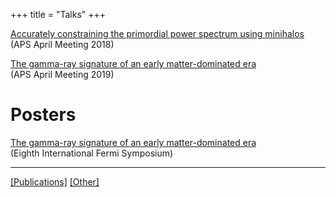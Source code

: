 +++
title = "Talks"
+++

[Accurately constraining the primordial power spectrum using minihalos](http://meetings.aps.org/Meeting/APR18/Session/S15.3)  
(APS April Meeting 2018)

[The gamma-ray signature of an early matter-dominated era](https://meetings.aps.org/Meeting/APR19/Session/B11.2)  
(APS April Meeting 2019)

# Posters

[The gamma-ray signature of an early matter-dominated era](/pdf/emde-poster.pdf)  
(Eighth International Fermi Symposium)

---

[[Publications]](../publications/) [[Other]](../other/)
